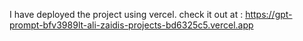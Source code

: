 I have deployed the project using vercel.
check it out at : https://gpt-prompt-bfv3989lt-ali-zaidis-projects-bd6325c5.vercel.app
